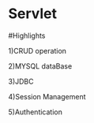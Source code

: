 # Servlet

#Highlights

1)CRUD operation

2)MYSQL dataBase

3)JDBC

4)Session Management

5)Authentication
